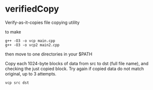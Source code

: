 # verifiedCopy
Verify-as-it-copies file copying utility

to make
```
g++ -O3 -o vcp main.cpp
g++ -O3 -o vcp2 main2.cpp
```
then move to one directories in your $PATH

Copy each 1024-byte blocks of data from src to dst (full file name), and checking the just copied block. Try again if copied data do not match original, up to 3 attempts.
```
vcp src dst
```

